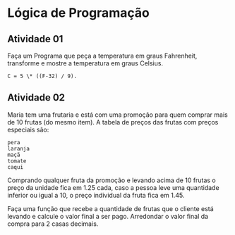 # Lógica de Programação

## Atividade 01

Faça um Programa que peça a temperatura em graus Fahrenheit, transforme e mostre a temperatura em graus Celsius.

```
C = 5 \* ((F-32) / 9).
```

## Atividade 02

Maria tem uma frutaria e está com uma promoção para quem comprar mais de 10 frutas (do mesmo item). A tabela de preços das frutas com preços especiais são:

```
pera
laranja
maçã
tomate
caqui
```

Comprando qualquer fruta da promoção e levando acima de 10 frutas o preço da unidade fica em 1.25 cada, caso a pessoa leve uma quantidade inferior ou igual a 10, o preço individual da fruta fica em 1.45.

Faça uma função que recebe a quantidade de frutas que o cliente está levando e calcule o valor final a ser pago. Arredondar o valor final da compra para 2 casas decimais.
